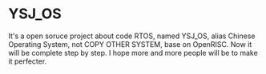 YSJ_OS
==========

It's a open soruce project about code RTOS, named YSJ_OS, alias Chinese Operating System, not COPY OTHER SYSTEM,
base on OpenRISC.
Now it will be complete step by step.
I hope more and more people will be to make it perfecter.
